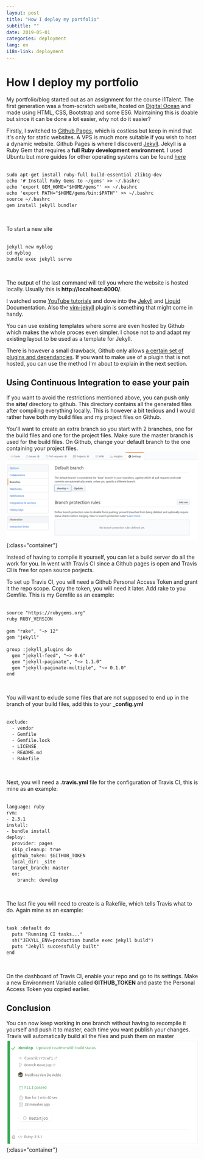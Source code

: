 ```yaml
---
layout: post
title: "How I deploy my portfolio"
subtitle: ""
date: 2019-05-01
categories: deployment
lang: en
i18n-link: deployment
---
```


# How I deploy my portfolio
My portfolio/blog started out as an assignment for the course i1Talent. The first generation was a from-scratch website, hosted on [Digital Ocean](https://m.do.co/c/f19502fb910e) and made using HTML, CSS, Bootstrap and some ES6. Maintaining this is doable but since it can be done a lot easier, why not do it easier?

Firstly, I switched to [Github Pages](https://pages.github.com/), which is costless but keep in mind that it's only for static websites. A VPS is much more suitable if you wish to host a dynamic website. Github Pages is where I discoverd [Jekyll](https://jekyllrb.com/). Jekyll is a Ruby Gem that requires a **full Ruby development environment**. I used Ubuntu but more guides for other operating systems can be found [here](https://jekyllrb.com/docs/installation/)

<pre>
<code class="border rounded border-dark">
sudo apt-get install ruby-full build-essential zlib1g-dev
echo '# Install Ruby Gems to ~/gems' >> ~/.bashrc
echo 'export GEM_HOME="$HOME/gems"' >> ~/.bashrc
echo 'export PATH="$HOME/gems/bin:$PATH"' >> ~/.bashrc
source ~/.bashrc
gem install jekyll bundler

</code>
</pre>

To start a new site

<pre>
<code class="border rounded border-dark">
jekyll new myblog
cd myblog
bundle exec jekyll serve

</code>
</pre>

The output of the last command will tell you where the website is hosted locally. Usually this is **http://localhost:4000/**.  

I watched some [YouTube tutorials](https://www.youtube.com/watch?v=T1itpPvFWHI&list=PLLAZ4kZ9dFpOPV5C5Ay0pHaa0RJFhcmcB) and dove into the [Jekyll](https://jekyllrb.com/docs/) and [Liquid](https://shopify.github.io/liquid/) Documentation.
Also the [vim-jekyll](https://github.com/parkr/vim-jekyll) plugin is something that might come in handy.

You can use existing templates where some are even hosted by Github which makes the whole proces even simpler. I chose not to and adapt my existing layout to be used as a template for Jekyll.

There is however a small drawback, Github only allows [a certain set of plugins and dependancies](https://pages.github.com/versions/). If you want to make use of a plugin that is not hosted, you can use the method I'm about to explain in the next section.

## Using Continuous Integration to ease your pain

If you want to avoid the restrictions mentioned above, you can push only the **site/** directory to github. This directory contains all the generated files after compiling everything locally. This is however a bit tedious and I would rather have both my build files and my project files on Github.  

You'll want to create an extra branch so you start with 2 branches, one for the build files and one for the project files. Make sure the master branch is used for the build files. On Github, change your default branch to the one containing your project files.
![Imgur](/assets/images/branchsettings.png){:class="container"}

Instead of having to compile it yourself, you can let a build server do all the work for you. In went with Travis CI since a Github pages is open and Travis CI is free for open source porjects.

To set up Travis CI, you will need a Github Personal Access Token and grant it the repo scope.
Copy the token, you will need it later.
Add rake to you Gemfile. This is my Gemfile as an example:

<pre>
<code class="border rounded border-dark">
source "https://rubygems.org"
ruby RUBY_VERSION

gem "rake", "~> 12"
gem "jekyll"

group :jekyll_plugins do
  gem "jekyll-feed", "~> 0.6"
  gem "jekyll-paginate", "~> 1.1.0"
  gem "jekyll-paginate-multiple", "~> 0.1.0"
end

</code>
</pre>

You will want to exlude some files that are not supposed to end up in the branch of your build files, add this to your **_config.yml**

<pre>
<code class="border rounded border-dark">
exclude:
  - vendor
  - Gemfile
  - Gemfile.lock
  - LICENSE
  - README.md
  - Rakefile

</code>
</pre>

Next, you will need a **.travis.yml** file for the configuration of Travis CI, this is mine as an example:

<pre>
<code class="border rounded border-dark">
language: ruby
rvm:
- 2.3.1
install:
- bundle install
deploy:
  provider: pages
  skip_cleanup: true
  github_token: $GITHUB_TOKEN
  local_dir: _site
  target_branch: master
  on:
    branch: develop

</code>
</pre>

The last file you will need to create is a Rakefile, which tells Travis what to do. Again mine as an example:

<pre>
<code class="border rounded border-dark">
task :default do
  puts "Running CI tasks..."
  sh("JEKYLL_ENV=production bundle exec jekyll build")
  puts "Jekyll successfully built"
end

</code>
</pre>

On the dashboard of Travis CI, enable your repo and go to its settings.
Make a new Environment Variable called **GITHUB_TOKEN** and paste the Personal Access Token you copied earlier.

## Conclusion

You can now keep working in one branch without having to recompile it yourself and push it to master, each time you want publish your changes. Travis will automatically build all the files and push them on master
![Imgur](/assets/images/buildsuccess.png){:class="container"}
